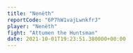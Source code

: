 ```yaml
---
title: "Nenëth"
reportCode: "6P7hW1vajLwnkfrJ"
player: "Nenëth"
fight: "Attumen the Huntsman"
date: 2021-10-01T19:23:51.380000+00:00
---
```

